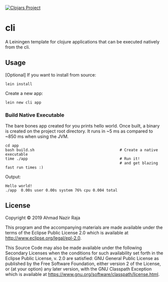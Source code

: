[![Clojars Project](https://img.shields.io/clojars/v/cli/lein-template.svg)](https://clojars.org/cli/lein-template)

# cli

A Leiningen template for clojure applications that can be executed natively from the cli.

## Usage

[Optional] If you want to install from source:

```
lein install
```

Create a new app:

```
lein new cli app
```

### Build Native Executable

The bare bones app created for you prints hello world. Once built, a binary is
created on the project root directory. It runs in ~5 ms as compared to ~850 ms
when using the JVM.


```
cd app
bash build.sh                                      # Create a native executable
time ./app                                         # Run it!
                                                   # and get blazing fast run times :)
```

Output:

```
Hello world!
./app  0.00s user 0.00s system 76% cpu 0.004 total
```

## License

Copyright © 2019 Ahmad Nazir Raja

This program and the accompanying materials are made available under the
terms of the Eclipse Public License 2.0 which is available at
http://www.eclipse.org/legal/epl-2.0.

This Source Code may also be made available under the following Secondary
Licenses when the conditions for such availability set forth in the Eclipse
Public License, v. 2.0 are satisfied: GNU General Public License as published by
the Free Software Foundation, either version 2 of the License, or (at your
option) any later version, with the GNU Classpath Exception which is available
at https://www.gnu.org/software/classpath/license.html.
